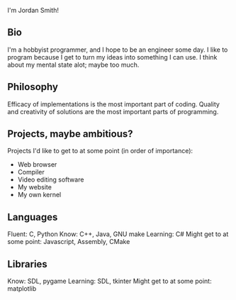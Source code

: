 I'm Jordan Smith!

## Bio
I'm a hobbyist programmer, and I hope to be an engineer some day.
I like to program because I get to turn my ideas into something I can use.
I think about my mental state alot; maybe too much.

## Philosophy
Efficacy of implementations is the most important part of coding.
Quality and creativity of solutions are the most important parts of programming.

## Projects, maybe ambitious?
Projects I'd like to get to at some point (in order of importance):
- Web browser
- Compiler
- Video editing software
- My website
- My own kernel

## Languages
Fluent: C, Python
Know: C++, Java, GNU make
Learning: C#
Might get to at some point: Javascript, Assembly, CMake

## Libraries
Know: SDL, pygame
Learning: SDL, tkinter
Might get to at some point: matplotlib
